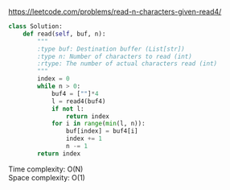 <https://leetcode.com/problems/read-n-characters-given-read4/>
```python
class Solution:
    def read(self, buf, n):
        """
        :type buf: Destination buffer (List[str])
        :type n: Number of characters to read (int)
        :rtype: The number of actual characters read (int)
        """
        index = 0
        while n > 0:
            buf4 = [""]*4
            l = read4(buf4)
            if not l:
                return index
            for i in range(min(l, n)):
                buf[index] = buf4[i]
                index += 1
                n -= 1
        return index
```
Time complexity: O(N)  
Space complexity: O(1)
